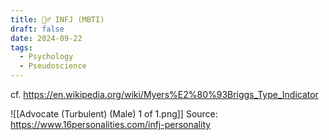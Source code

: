 ```yaml
---
title: 🧙‍♂️ INFJ (MBTI)
draft: false
date: 2024-09-22
tags:
  - Psychology
  - Pseudoscience
---
```

cf. https://en.wikipedia.org/wiki/Myers%E2%80%93Briggs_Type_Indicator

![[Advocate (Turbulent) (Male) 1 of 1.png]]
Source: https://www.16personalities.com/infj-personality


